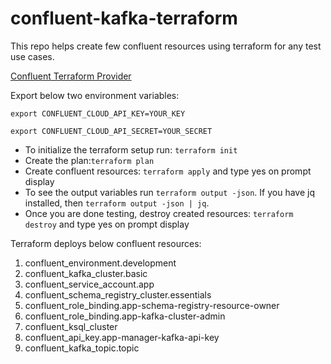 # confluent-kafka-terraform
This repo helps create few confluent resources using terraform for any test use cases.

[Confluent Terraform Provider](https://docs.confluent.io/cloud/current/get-started/terraform-provider.html)

Export below two environment variables:

`export CONFLUENT_CLOUD_API_KEY=YOUR_KEY`

`export CONFLUENT_CLOUD_API_SECRET=YOUR_SECRET`

- To initialize the terraform setup run: `terraform init`
- Create the plan:`terraform plan`
- Create confluent resources: `terraform apply` and type yes on prompt display
- To see the output variables run `terraform output -json`. If you have jq installed, then `terraform output -json | jq`.
- Once you are done testing, destroy created resources: `terraform destroy` and type yes on prompt display

Terraform deploys below confluent resources:
1. confluent_environment.development
2. confluent_kafka_cluster.basic
3. confluent_service_account.app
4. confluent_schema_registry_cluster.essentials
5. confluent_role_binding.app-schema-registry-resource-owner
6. confluent_role_binding.app-kafka-cluster-admin
7. confluent_ksql_cluster
8. confluent_api_key.app-manager-kafka-api-key
9. confluent_kafka_topic.topic
